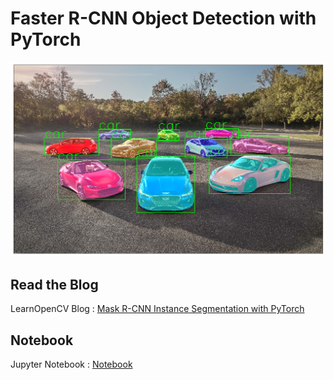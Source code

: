 # Faster R-CNN Object Detection with PyTorch
![](images/mrcnn_cars.png)

## Read the Blog 
LearnOpenCV Blog : [Mask R-CNN Instance Segmentation with PyTorch](https://www.learnopencv.com/mask-r-cnn-instance-segmentation-with-pytorch/)

## Notebook
Jupyter Notebook : [Notebook](./PyTorch_Mask_RCNN.ipynb)
